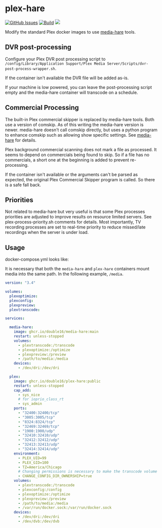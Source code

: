 # plex-hare

[![GitHub Issues](https://img.shields.io/github/issues-raw/double16/plex-hare.svg)](https://github.com/double16/plex-hare/issues)
[![Build](https://github.com/double16/plex-hare/workflows/Build/badge.svg)](https://github.com/double16/plex-hare/actions?query=workflow%3ABuild)
[![](https://img.shields.io/badge/Donate-Buy%20me%20a%20coffee-orange.svg)](https://www.buymeacoffee.com/patDj)

Modify the standard Plex docker images to use [media-hare](https://github.com/double16/plex-hare) tools.

## DVR post-processing

Configure your Plex DVR post processing script to `/config/Library/Application Support/Plex Media Server/Scripts/dvr-post-process-wrapper.sh`.

If the container isn't available the DVR file will be added as-is.

If your machine is low powered, you can leave the post-processing script empty and the media-hare container will
transcode on a schedule.

## Commercial Processing

The built-in Plex commercial skipper is replaced by media-hare tools. Both use a version of comskip. As of this
writing the media-hare version is newer. media-hare doesn't call comskip directly, but uses a python program to
enhance comskip such as allowing show specific settings. See [media-hare](https://github.com/double16/plex-hare) for
details.

Plex background commercial scanning does not mark a file as processed. It seems to depend on commercials being found
to skip. So if a file has no commercials, a short one at the beginning is added to prevent re-processing.

If the container isn't available or the arguments can't be parsed as expected, the original Plex Commercial Skipper
program is called. So there is a safe fall back.

## Priorities

Not related to media-hare but very useful is that some Plex processes priorities are adjusted to improve results on
resource limited servers. See plex-process-priority.sh comments for details. Most importantly, TV recording processes
are set to real-time priority to reduce missed/late recordings when the server is under load.

## Usage

docker-compose.yml looks like:

It is necessary that both the `media-hare` and `plex-hare` containers mount media into the same path. In the following
example, `/media`.

```yaml
version: "3.4"

volumes:
  plexoptimize:
  plexconfig:
  plexpreview:
  plextranscode:

services:

  media-hare:
    image: ghcr.io/double16/media-hare:main
    restart: unless-stopped
    volumes:
      - plextranscode:/transcode
      - plexoptimize:/optimize
      - plexpreview:/preview
      - /path/to/media:/media
    devices:
      - /dev/dri:/dev/dri

  plex:
    image: ghcr.io/double16/plex-hare:public
    restart: unless-stopped
    cap_add:
      - sys_nice
      # for ioprio_class_rt
      - sys_admin
    ports:
      - "32400:32400/tcp"
      - "3005:3005/tcp"
      - "8324:8324/tcp"
      - "32469:32469/tcp"
      - "1900:1900/udp"
      - "32410:32410/udp"
      - "32412:32412/udp"
      - "32413:32413/udp"
      - "32414:32414/udp"
    environment:
      - PLEX_UID=99
      - PLEX_GID=100
      - TZ=America/Chicago
      # Changing permissions is necessary to make the transcode volume correct
      - CHANGE_CONFIG_DIR_OWNERSHIP=true
    volumes:
      - plextranscode:/transcode
      - plexconfig:/config
      - plexoptimize:/optimize
      - plexpreview:/preview
      - /path/to/media:/media
      - /var/run/docker.sock:/var/run/docker.sock
    devices:
      - /dev/dri:/dev/dri
      - /dev/dvb:/dev/dvb
```
